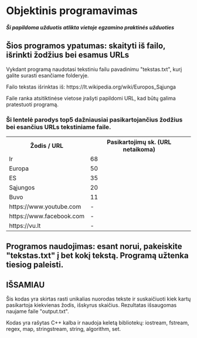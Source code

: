 <h1>Objektinis programavimas</h1>
<h4><i>Ši papildoma užduotis atlikta vietoje egzamino praktinės užduoties</i></h4>

<h2>Šios programos ypatumas: skaityti iš failo, išrinkti žodžius bei esamus URLs</h2>
<p>Vykdant programą naudotasi tekstiniu failu pavadinimu "tekstas.txt", kurį galite surasti esančiame folderyje.</p>
<p>Failo tekstas išrinktas iš: https://lt.wikipedia.org/wiki/Europos_Sąjunga</p>
<p>Faile ranka atsitiktinėse vietose įrašyti papildomi URL, kad būtų galima pratestuoti programą.</p>
<h3>Ši lentelė parodys top5 dažniausiai pasikartojančius žodžius bei esančius URLs tekstiniame faile.</h3>
<table>
  <tr>
    <th>Žodis / URL</th>
    <th>Pasikartojimų sk. (URL netaikoma)</th>
  </tr>
  <tr>
    <td>Ir</td>
    <td>68</td>
  </tr>
  <tr>
    <td>Europa</td>
    <td>50</td>
  </tr>
  <tr>
    <td>ES</td>
    <td>35</td>
  </tr>
  <tr>
    <td>Sąjungos</td>
    <td>20</td>
  </tr>
  <tr>
    <td>Buvo</td>
    <td>11</td>
  </tr>
  <tr>
    <td>https://www.youtube.com</td>
    <td>-</td>
  </tr>
  <tr>
    <td>https://www.facebook.com</td>
    <td>-</td>
  </tr>
   <tr>
    <td>https://vu.lt</td>
    <td>-</td>
  </tr>
</table>
<h2>Programos naudojimas: esant norui, pakeiskite "tekstas.txt" į bet kokį tekstą. Programą užtenka tiesiog paleisti.</h2>
<h2>IŠSAMIAU</h2>
<p>Šis kodas yra skirtas rasti unikalias nuorodas tekste ir suskaičiuoti kiek kartų pasikartoja kiekvienas žodis, išskyrus skaičius. Rezultatas išsaugomas naujame faile "output.txt".</p>
<p>Kodas yra rašytas C++ kalba ir naudoja keletą bibliotekų: iostream, fstream, regex, map, stringstream, string, algorithm, set.</p>
